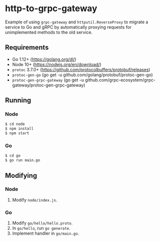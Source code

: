 # http-to-grpc-gateway

Example of using `grpc-gateway` and `httputil.ReverseProxy` to migrate a service to Go and gRPC by automatically proxying requests for unimplemented methods to the old service.

## Requirements

* Go 1.12+ (https://golang.org/dl/)
* Node 10+ (https://nodejs.org/en/download/)
* `protoc` 3.7.0+ (https://github.com/protocolbuffers/protobuf/releases)
* `protoc-gen-go` (go get -u github.com/golang/protobuf/protoc-gen-go)
* `protoc-gen-grpc-gateway` (go get -u github.com/grpc-ecosystem/grpc-gateway/protoc-gen-grpc-gateway)

## Running

### Node

```sh
$ cd node
$ npm install
$ npm start
```

### Go

```sh
$ cd go
$ go run main.go
```

## Modifying

### Node

1. Modify `node/index.js`.

### Go

1. Modify `go/hello/hello.proto`.
1. In `go/hello`, run `go generate`.
1. Implement handler in `go/main.go`.
